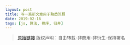 ```yaml
---
layout: post
title: 写一篇新文章用于熟悉流程
date: 2019-02-16
tags: [js, 算法, 排序, 归并]
---
```



> [原始链接]({{page.url}}) 版权声明：自由转载-非商用-非衍生-保持署名
